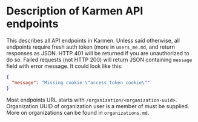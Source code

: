 # Description of Karmen API endpoints

This describes all API endpoints in Karmen. Unless said otherwise, all endpoints require fresh auth token 
(more in `users_me.md`, and return responses as JSON. HTTP 401 will be returned if you are unauthorized to do so. 
Failed requests (not HTTP 200) will return JSON containing `message` field with error message. 
It could look like this:

```json
{
  "message": "Missing cookie \"access_token_cookie\""
}
```

Most endpoints URL starts with `/organization/<organization-uuid>`. Organization UUID of organization user is a member of
must be supplied. More on organizations can be found in `organizations.md`.